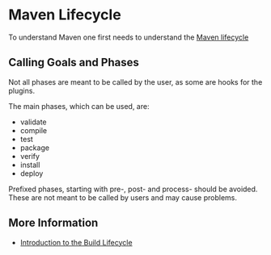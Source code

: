 # Maven Lifecycle

To understand Maven one first needs to understand the [Maven lifecycle](https://maven.apache.org/guides/introduction/introduction-to-the-lifecycle.html)

## Calling Goals and Phases

Not all phases are meant to be called by the user, as some are hooks for the plugins.

The main phases, which can be used, are:

* validate
* compile
* test
* package
* verify
* install
* deploy

Prefixed phases, starting with pre-, post- and process- should be avoided. These are not meant to be called by users and may cause problems.

## More Information

* [Introduction to the Build Lifecycle](https://maven.apache.org/guides/introduction/introduction-to-the-lifecycle.html)

